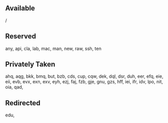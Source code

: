 Available
--

/

Reserved
--

any, api, cla, lab, mac, man, new, raw, ssh, ten

Privately Taken
--

ahq, aqg, bkk, bmq, but, bzb, cds, cup, cqw, dek,
dql, dsr, duh, eer, efq, eie, eii, evb, evx, exn,
exv, eyh, ezj, faj, fzb, gje, gnu, gzs, hff, iei,
ifr, idv, lpo, nit,
oia, qad,

Redirected
--

edu,

